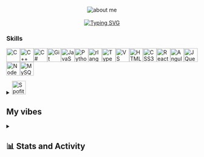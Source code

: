 <div align="center">
<br/>
<img src="https://github.com/Gleb2130/Gleb2130/blob/main/description.gif" alt="about me">
<br />
<div>
  
<br />
<a href="https://git.io/typing-svg"><img src="https://readme-typing-svg.demolab.com?font=Fira+Code&weight=800&size=30&pause=10000&color=FFFFFF&background=3181D700&center=true&random=true&width=800&lines=+%F0%9F%93%AB+How+to+reach+me%3A+gleg.virich9%40gmail.com" alt="Typing SVG" /></a>

<div align="left"/>
  
### Skills


<p align="left">
<a href="https://docs.microsoft.com/en-us/cpp/?view=msvc-170" target="_blank" rel="noreferrer"><img src="https://raw.githubusercontent.com/danielcranney/readme-generator/main/public/icons/skills/c-colored.svg" width="36" height="36" alt="C" /></a><a href="https://docs.microsoft.com/en-us/cpp/?view=msvc-170" target="_blank" rel="noreferrer"><img src="https://raw.githubusercontent.com/danielcranney/readme-generator/main/public/icons/skills/cplusplus-colored.svg" width="36" height="36" alt="C++" /></a><a href="https://docs.microsoft.com/en-us/dotnet/csharp/" target="_blank" rel="noreferrer"><img src="https://raw.githubusercontent.com/danielcranney/readme-generator/main/public/icons/skills/csharp-colored.svg" width="36" height="36" alt="C#" /></a><a href="https://git-scm.com/" target="_blank" rel="noreferrer"><img src="https://raw.githubusercontent.com/danielcranney/readme-generator/main/public/icons/skills/git-colored.svg" width="36" height="36" alt="Git" /></a><a href="https://developer.mozilla.org/en-US/docs/Web/JavaScript" target="_blank" rel="noreferrer"><img src="https://raw.githubusercontent.com/danielcranney/readme-generator/main/public/icons/skills/javascript-colored.svg" width="36" height="36" alt="JavaScript" /></a><a href="https://www.python.org/" target="_blank" rel="noreferrer"><img src="https://raw.githubusercontent.com/danielcranney/readme-generator/main/public/icons/skills/python-colored.svg" width="36" height="36" alt="Python" /></a><a href="https://www.r-project.org/" target="_blank" rel="noreferrer"><img src="https://raw.githubusercontent.com/danielcranney/readme-generator/main/public/icons/skills/rlang-colored.svg" width="36" height="36" alt="rlang" /></a><a href="https://www.typescriptlang.org/" target="_blank" rel="noreferrer"><img src="https://raw.githubusercontent.com/danielcranney/readme-generator/main/public/icons/skills/typescript-colored.svg" width="36" height="36" alt="TypeScript" /></a><a href="https://code.visualstudio.com/" target="_blank" rel="noreferrer"><img src="https://raw.githubusercontent.com/danielcranney/readme-generator/main/public/icons/skills/visualstudiocode.svg" width="36" height="36" alt="VS Code" /></a><a href="https://developer.mozilla.org/en-US/docs/Glossary/HTML5" target="_blank" rel="noreferrer"><img src="https://raw.githubusercontent.com/danielcranney/readme-generator/main/public/icons/skills/html5-colored.svg" width="36" height="36" alt="HTML5" /></a><a href="https://www.w3.org/TR/CSS/#css" target="_blank" rel="noreferrer"><img src="https://raw.githubusercontent.com/danielcranney/readme-generator/main/public/icons/skills/css3-colored.svg" width="36" height="36" alt="CSS3" /></a><a href="https://reactjs.org/" target="_blank" rel="noreferrer"><img src="https://raw.githubusercontent.com/danielcranney/readme-generator/main/public/icons/skills/react-colored.svg" width="36" height="36" alt="React" /></a><a href="https://angular.io/" target="_blank" rel="noreferrer"><img src="https://raw.githubusercontent.com/danielcranney/readme-generator/main/public/icons/skills/angularjs-colored.svg" width="36" height="36" alt="Angular" /></a><a href="https://jquery.com/" target="_blank" rel="noreferrer"><img src="https://raw.githubusercontent.com/danielcranney/readme-generator/main/public/icons/skills/jquery-colored.svg" width="36" height="36" alt="JQuery" /></a><a href="https://nodejs.org/en/" target="_blank" rel="noreferrer"><img src="https://raw.githubusercontent.com/danielcranney/readme-generator/main/public/icons/skills/nodejs-colored.svg" width="36" height="36" alt="NodeJS" /></a><a href="https://www.mysql.com/" target="_blank" rel="noreferrer"><img src="https://raw.githubusercontent.com/danielcranney/readme-generator/main/public/icons/skills/mysql-colored.svg" width="36" height="36" alt="MySQL" /></a>
</p>
<details> 
  <summary> <a href="https://open.spotify.com/playlist/06eT9sKK3mlt1RHPHAhnH9" target="_blank" rel="noreferrer"><img src="https://i.pinimg.com/564x/35/87/f8/3587f8e9df02e2990b93afb9cd6d2323.jpg" width="36" height="36" alt="Spofity" /></a><h2>My vibes</h2> </summary>

<p align="left">
  <img src="https://spotify-recently-played-readme.vercel.app/api?user=31fo5v7f7wq4hrxko6yrxnx7mt2e&count=6">
</p>
<div>
</details>

<details> 
  <summary><h2>📊 Stats and Activity</h2></summary>

[![Typing SVG](https://readme-typing-svg.demolab.com?font=Fira+Code&duration=1000&random=false&width=435&lines=%E2%98%86+++%F0%9F%91%88;%E2%98%86%F0%9F%91%88;%E2%AD%90%F0%9F%91%88;%E2%AD%90%F0%9F%91%8D+++)](https://git.io/typing-svg)

  ![stats](https://github-readme-stats.vercel.app/api?username=Gleb2130&show_icons=true&theme=dark&hide_border=true&bg_color=0d1117)
  ![Top Langs](https://github-readme-stats.vercel.app/api/top-langs/?username=Gleb2130&theme=dark&layout=compact&show_icons=true&hide_border=true&bg_color=0d1117&langs_count=10)
  
  <!--<details> 
  <summary><h2>details...</h2></summary>
  [![Harlok's WakaTime stats](https://github-readme-stats.vercel.app/api/wakatime?username=018e9ae7-d85e-4c87-9dbc-30c063fdde1e&theme=dark&hide_border=true&bg_color=0d1117)](https://github.com/anuraghazra/github-readme-stats)
  
</details> -->

  <a href="https://github.com/ashutosh00710/github-readme-activity-graph"><img alt="Gleb2130's Activity Graph" src="https://github-readme-activity-graph.vercel.app/graph/?username=Gleb2130&bg_color=0d1117&color=9f9f9f&line=79ff97&point=FFFFFF&hide_border=true" /></a>
</details>

<div>

